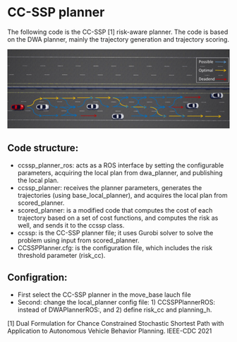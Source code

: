 # CC-SSP planner

The following code is the CC-SSP [1] risk-aware planner. The code is based on the DWA planner, mainly the trajectory generation and trajectory scoring.

![ccssp](ccssp_highway.png)

## Code structure:
* ccssp_planner_ros: acts as a ROS interface by setting the configurable parameters, acquiring the local plan from dwa_planner, and publishing the local plan.
* ccssp_planner: receives the planner parameters, generates the trajectories (using base_local_planner), and acquires the local plan from scored_planner.
* scored_planner: is a modified code that computes the cost of each trajectory based on a set of cost functions, and computes the risk as well, and sends it to the ccssp class.
* ccssp: is the CC-SSP planner file; it uses Gurobi solver to solve the problem using input from scored_planner.
* CCSSPPlanner.cfg: is the configuration file, which includes the risk threshold parameter (risk_cc).



## Configration:
* First select the CC-SSP planner in the move_base lauch file  <node pkg="move_base" type="move_base" respawn="false" name="move_base" output="screen">
    <param name="base_local_planner" value="ccssp_local_planner/CCSSPPlannerROS" />
* Second: change the local_planner config file: 1) CCSSPPlannerROS: instead of DWAPlannerROS:,  and 2) define risk_cc and planning_h.
  









[1] Dual Formulation for Chance Constrained Stochastic Shortest Path with Application to Autonomous Vehicle Behavior Planning. IEEE-CDC 2021
